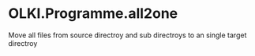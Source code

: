 # OLKI.Programme.all2one
Move all files from source directroy and sub directroys to an single target directroy
